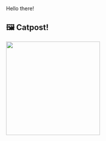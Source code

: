 Hello there!



## 🖼️ Catpost!

<sub>
    <img src="https://cdn2.thecatapi.com/images/RHfK0USXn.jpg" height="256">
</sub>

